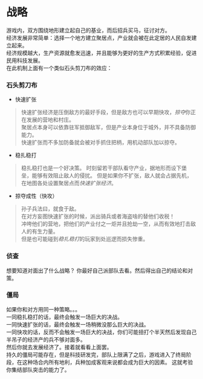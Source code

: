 战略
=
游戏内，双方围绕地形建立起自己的基业，而后招兵买马，征讨对方。   
经济发展非常简单：选择一个地方建立聚居点，产业就会被在此定居的人民自发建立起来。    
经济规模越大，生产资源就愈发迅速，并且能够为更好的生产方式积累经验，促进民用科技发展。   
在此机制上面有一个类似石头剪刀布的效应：    

### 石头剪刀布

* 快速扩张    
>快速扩张经济是压倒敌方的最好手段，但是敌方也可以早期快攻，*掠夺*你正在发展的营地和村庄。  
聚居点本身可以依靠驻军抵御敌军，但是产业本身位于城外，并不具备防御能力。  
快速扩张而不多加防备就会被对手抓住把柄，用机动部队加以掠夺。  

* 稳扎稳打    
>稳扎稳打也是一个好决策。 
时刻留若干部队看守产业，据地形而设下堡垒，能够有效阻止敌人的侵扰。 
但是如果你不扩张，敌人就会占据先机，在地图各处设置聚居点而*快速扩张经济*。  

* 掠夺成性（快攻）    
>孙子兵法曰，就食于敌。    
在对方妄图快速扩张的时候，派出骑兵或者海盗啥的替他们收税！   
冲垮他们的营地，把他们的产业付之一炬并且抢劫一空，从而有效地打击敌人的有生力量。    
但是也可能碰到*稳扎稳打*的玩家到处巡逻而损失惨重。    

### 侦查
想要知道对面出了什么战略？ 
你最好自己派部队去看。然后得出自己的结论和对策。

### 僵局
如果你和对方用同一种策略。。。   
一同稳扎稳打的话，最终会触发一场巨大的决战。      
一同快速扩张的话，最终会触发一场稍微没那么巨大的决战。     
一同快攻的话，反而不会触发一场巨大的决战，你们可能扭打个半天然后发现自己半吊子的经济产的兵不够对面多。  
然后你就去发展经济了。接着就看看上面罢。  
持久的僵局可能存在，但是科技研发完，部队上限满了之后，游戏进入了终局阶段，在这种场合内所有地利，兵种加成客观来说都会成为巨大的因素。
这就考验你集结部队突击的能力了。
